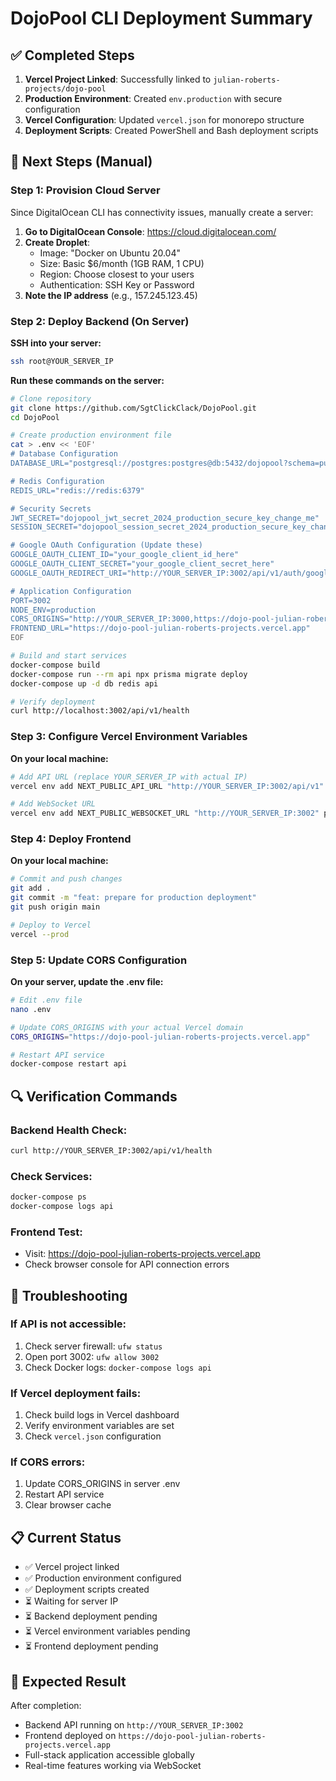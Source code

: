 # DojoPool CLI Deployment Summary

## ✅ Completed Steps

1. **Vercel Project Linked**: Successfully linked to `julian-roberts-projects/dojo-pool`
2. **Production Environment**: Created `env.production` with secure configuration
3. **Vercel Configuration**: Updated `vercel.json` for monorepo structure
4. **Deployment Scripts**: Created PowerShell and Bash deployment scripts

## 🔄 Next Steps (Manual)

### Step 1: Provision Cloud Server
Since DigitalOcean CLI has connectivity issues, manually create a server:

1. **Go to DigitalOcean Console**: https://cloud.digitalocean.com/
2. **Create Droplet**:
   - Image: "Docker on Ubuntu 20.04"
   - Size: Basic $6/month (1GB RAM, 1 CPU)
   - Region: Choose closest to your users
   - Authentication: SSH Key or Password
3. **Note the IP address** (e.g., 157.245.123.45)

### Step 2: Deploy Backend (On Server)

**SSH into your server:**
```bash
ssh root@YOUR_SERVER_IP
```

**Run these commands on the server:**
```bash
# Clone repository
git clone https://github.com/SgtClickClack/DojoPool.git
cd DojoPool

# Create production environment file
cat > .env << 'EOF'
# Database Configuration
DATABASE_URL="postgresql://postgres:postgres@db:5432/dojopool?schema=public"

# Redis Configuration
REDIS_URL="redis://redis:6379"

# Security Secrets
JWT_SECRET="dojopool_jwt_secret_2024_production_secure_key_change_me"
SESSION_SECRET="dojopool_session_secret_2024_production_secure_key_change_me"

# Google OAuth Configuration (Update these)
GOOGLE_OAUTH_CLIENT_ID="your_google_client_id_here"
GOOGLE_OAUTH_CLIENT_SECRET="your_google_client_secret_here"
GOOGLE_OAUTH_REDIRECT_URI="http://YOUR_SERVER_IP:3002/api/v1/auth/google/callback"

# Application Configuration
PORT=3002
NODE_ENV=production
CORS_ORIGINS="http://YOUR_SERVER_IP:3000,https://dojo-pool-julian-roberts-projects.vercel.app"
FRONTEND_URL="https://dojo-pool-julian-roberts-projects.vercel.app"
EOF

# Build and start services
docker-compose build
docker-compose run --rm api npx prisma migrate deploy
docker-compose up -d db redis api

# Verify deployment
curl http://localhost:3002/api/v1/health
```

### Step 3: Configure Vercel Environment Variables

**On your local machine:**
```bash
# Add API URL (replace YOUR_SERVER_IP with actual IP)
vercel env add NEXT_PUBLIC_API_URL "http://YOUR_SERVER_IP:3002/api/v1" production

# Add WebSocket URL
vercel env add NEXT_PUBLIC_WEBSOCKET_URL "http://YOUR_SERVER_IP:3002" production
```

### Step 4: Deploy Frontend

**On your local machine:**
```bash
# Commit and push changes
git add .
git commit -m "feat: prepare for production deployment"
git push origin main

# Deploy to Vercel
vercel --prod
```

### Step 5: Update CORS Configuration

**On your server, update the .env file:**
```bash
# Edit .env file
nano .env

# Update CORS_ORIGINS with your actual Vercel domain
CORS_ORIGINS="https://dojo-pool-julian-roberts-projects.vercel.app"

# Restart API service
docker-compose restart api
```

## 🔍 Verification Commands

### Backend Health Check:
```bash
curl http://YOUR_SERVER_IP:3002/api/v1/health
```

### Check Services:
```bash
docker-compose ps
docker-compose logs api
```

### Frontend Test:
- Visit: https://dojo-pool-julian-roberts-projects.vercel.app
- Check browser console for API connection errors

## 🚨 Troubleshooting

### If API is not accessible:
1. Check server firewall: `ufw status`
2. Open port 3002: `ufw allow 3002`
3. Check Docker logs: `docker-compose logs api`

### If Vercel deployment fails:
1. Check build logs in Vercel dashboard
2. Verify environment variables are set
3. Check `vercel.json` configuration

### If CORS errors:
1. Update CORS_ORIGINS in server .env
2. Restart API service
3. Clear browser cache

## 📋 Current Status

- ✅ Vercel project linked
- ✅ Production environment configured
- ✅ Deployment scripts created
- ⏳ Waiting for server IP
- ⏳ Backend deployment pending
- ⏳ Vercel environment variables pending
- ⏳ Frontend deployment pending

## 🎯 Expected Result

After completion:
- Backend API running on `http://YOUR_SERVER_IP:3002`
- Frontend deployed on `https://dojo-pool-julian-roberts-projects.vercel.app`
- Full-stack application accessible globally
- Real-time features working via WebSocket
